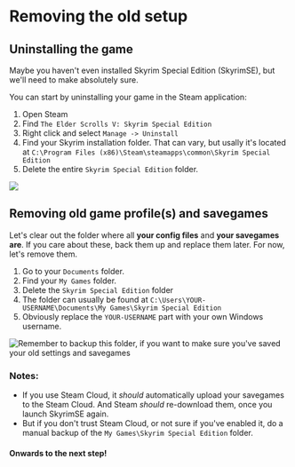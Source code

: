 # Removing the old setup

## Uninstalling the game

Maybe you haven't even installed Skyrim Special Edition (SkyrimSE), but we'll need to make absolutely sure.

You can start by uninstalling your game in the Steam application:

1. Open Steam
2. Find `The Elder Scrolls V: Skyrim Special Edition`
3. Right click and select `Manage -> Uninstall`
4. Find your Skyrim installation folder. That can vary, but usally it's located at `C:\Program Files (x86)\Steam\steamapps\common\Skyrim Special Edition`
5. Delete the entire `Skyrim Special Edition` folder.

![](https://shx.is/5Bi9WQc8d.png)

###

## Removing old game profile(s) and savegames

Let's clear out the folder where all **your config files** and **your savegames are**. If you care about these, back them up and replace them later. For now, let's remove them.

1. Go to your `Documents` folder.
2. Find your `My Games` folder.
3. Delete the `Skyrim Special Edition` folder
4. The folder can usually be found at `C:\Users\YOUR-USERNAME\Documents\My Games\Skyrim Special Edition`
5. Obviously replace the `YOUR-USERNAME` part with your own Windows username.

![Remember to backup this folder, if you want to make sure you've saved your old settings and savegames](https://shx.is/5Bi9L78r2.png)

### **Notes:**

* If you use Steam Cloud, it _should_ automatically upload your savegames to the Steam Cloud. And Steam _should_ re-download them, once you launch SkyrimSE again.
* But if you don't trust Steam Cloud, or not sure if you've enabled it, do a manual backup of the `My Games\Skyrim Special Edition` folder.

#### Onwards to the next step!
